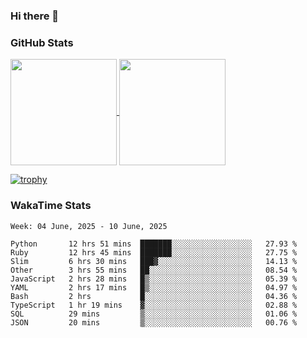 ### Hi there 👋

### GitHub Stats

<a href="https://github.com/anuraghazra/github-readme-stats">
  <img align="center" height="170px" src="https://github-readme-stats.vercel.app/api/top-langs/?username=tksfjt1024&layout=compact&count_private=true&show_icons=true&show_icons=true&theme=graywhite" />
</a>
<a href="https://github.com/anuraghazra/github-readme-stats">
  <img align="center" height="170px" src="https://github-readme-stats.vercel.app/api?username=tksfjt1024&count_private=true&show_icons=true&show_icons=true&theme=graywhite" />
</a>

[![trophy](https://github-profile-trophy.vercel.app/?username=tksfjt1024)](https://github.com/ryo-ma/github-profile-trophy)

### WakaTime Stats

<!--START_SECTION:waka-->
```text
Week: 04 June, 2025 - 10 June, 2025

Python       12 hrs 51 mins  ███████░░░░░░░░░░░░░░░░░░   27.93 % 
Ruby         12 hrs 45 mins  ███████░░░░░░░░░░░░░░░░░░   27.75 % 
Slim         6 hrs 30 mins   ███▓░░░░░░░░░░░░░░░░░░░░░   14.13 % 
Other        3 hrs 55 mins   ██░░░░░░░░░░░░░░░░░░░░░░░   08.54 % 
JavaScript   2 hrs 28 mins   █▒░░░░░░░░░░░░░░░░░░░░░░░   05.39 % 
YAML         2 hrs 17 mins   █▒░░░░░░░░░░░░░░░░░░░░░░░   04.97 % 
Bash         2 hrs           █░░░░░░░░░░░░░░░░░░░░░░░░   04.36 % 
TypeScript   1 hr 19 mins    ▓░░░░░░░░░░░░░░░░░░░░░░░░   02.88 % 
SQL          29 mins         ▒░░░░░░░░░░░░░░░░░░░░░░░░   01.06 % 
JSON         20 mins         ▒░░░░░░░░░░░░░░░░░░░░░░░░   00.76 % 
```
<!--END_SECTION:waka-->

